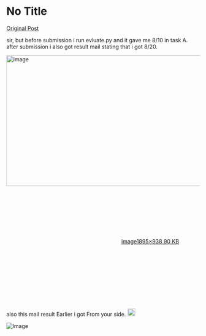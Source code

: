 # No Title

[Original Post](https://discourse.onlinedegree.iitm.ac.in/t/171141/345)

<p>sir, but before submission i run evluate.py and it gave me 8/10 in task A. after submission i also got result mail stating that i got 8/20.<br>
<div class="lightbox-wrapper"><a class="lightbox" href="https://europe1.discourse-cdn.com/flex013/uploads/iitm/original/3X/6/6/6689843088265aa67624484279c35e788ed5d74c.png" data-download-href="/uploads/short-url/eD5kqmOu4yE6aBKl8uZmG6o2EuU.png?dl=1" title="image" rel="noopener nofollow ugc"><img src="https://europe1.discourse-cdn.com/flex013/uploads/iitm/optimized/3X/6/6/6689843088265aa67624484279c35e788ed5d74c_2_690x341.png" alt="image" data-base62-sha1="eD5kqmOu4yE6aBKl8uZmG6o2EuU" width="690" height="341" srcset="https://europe1.discourse-cdn.com/flex013/uploads/iitm/optimized/3X/6/6/6689843088265aa67624484279c35e788ed5d74c_2_690x341.png, https://europe1.discourse-cdn.com/flex013/uploads/iitm/optimized/3X/6/6/6689843088265aa67624484279c35e788ed5d74c_2_1035x511.png 1.5x, https://europe1.discourse-cdn.com/flex013/uploads/iitm/optimized/3X/6/6/6689843088265aa67624484279c35e788ed5d74c_2_1380x682.png 2x" data-dominant-color="CAC9C9"><div class="meta"><svg class="fa d-icon d-icon-far-image svg-icon" aria-hidden="true"><use href="#far-image"></use></svg><span class="filename">image</span><span class="informations">1895×938 90 KB</span><svg class="fa d-icon d-icon-discourse-expand svg-icon" aria-hidden="true"><use href="#discourse-expand"></use></svg></div></a></div><br>
also this mail result Earlier i got From your side. <img src="https://emoji.discourse-cdn.com/google/frowning.png?v=14" title=":frowning:" class="emoji" alt=":frowning:" loading="lazy" width="20" height="20"></p>

![Image](https://europe1.discourse-cdn.com/flex013/uploads/iitm/optimized/3X/6/6/6689843088265aa67624484279c35e788ed5d74c_2_690x341.png)